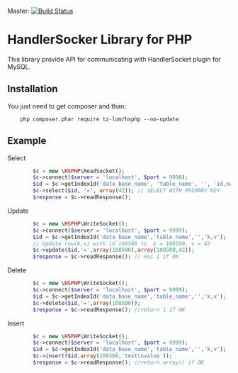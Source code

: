 Master: [![Build Status](https://api.travis-ci.org/tz-lom/HSPHP.png?branch=master)](http://travis-ci.org/tz-lom/HSPHP)

# HandlerSocker Library for PHP

This library provide API for communicating with HandlerSocket plugin for MySQL.

## Installation

You just need to get composer and than:

        php composer.phar require tz-lom/hsphp --no-update

Example
-------------

Select

``` php
        $c = new \HSPHP\ReadSocket();
        $c->connect($server = 'localhost', $port = 9998);
        $id = $c->getIndexId('data_base_name', 'table_name', '', 'id,name,some,thing,more');
        $c->select($id, '=', array(42)); // SELECT WITH PRIMARY KEY
        $response = $c->readResponse();
```

Update

``` php
		$c = new \HSPHP\WriteSocket();
		$c->connect($server = 'localhost', $port = 9999);
		$id = $c->getIndexId('data_base_name','table_name','','k,v');
		// Update row(k,v) with id 100500 to  k = 100500, v = 42
		$c->update($id,'=',array(100500),array(100500,42)); 
		$response = $c->readResponse(); // Has 1 if OK
```

Delete

``` php
		$c = new \HSPHP\WriteSocket();
		$c->connect($server = 'localhost', $port = 9999);
		$id = $c->getIndexId('data_base_name','table_name','','k,v');
		$c->delete($id,'=',array(100500));
		$response = $c->readResponse(); //return 1 if OK
```

Insert

``` php
		$c = new \HSPHP\WriteSocket();
		$c->connect($server = 'localhost', $port = 9999);
		$id = $c->getIndexId('data_base_name','table_name','','k,v');
		$c->insert($id,array(100500,'test\nvalue'));
		$response = $c->readResponse(); //return array() if OK
```
